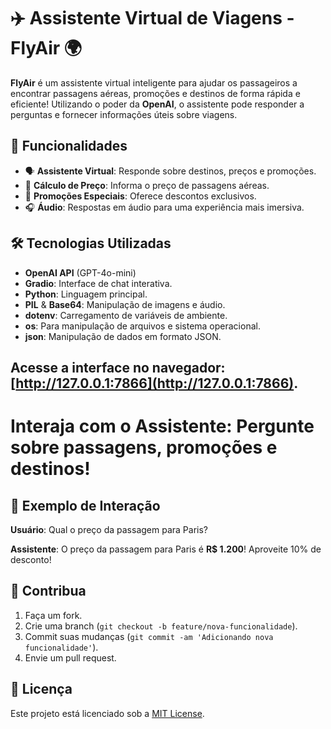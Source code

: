 # ✈️ **Assistente Virtual de Viagens - FlyAir** 🌍

**FlyAir** é um assistente virtual inteligente para ajudar os passageiros a encontrar passagens aéreas, promoções e destinos de forma rápida e eficiente! Utilizando o poder da **OpenAI**, o assistente pode responder a perguntas e fornecer informações úteis sobre viagens.

## 🚀 **Funcionalidades**

- 🗣️ **Assistente Virtual**: Responde sobre destinos, preços e promoções.
- 💸 **Cálculo de Preço**: Informa o preço de passagens aéreas.
- 🎉 **Promoções Especiais**: Oferece descontos exclusivos.
- 🎧 **Áudio**: Respostas em áudio para uma experiência mais imersiva.

## 🛠️ **Tecnologias Utilizadas**

- **OpenAI API** (GPT-4o-mini)
- **Gradio**: Interface de chat interativa.
- **Python**: Linguagem principal.
- **PIL** & **Base64**: Manipulação de imagens e áudio.
- **dotenv**: Carregamento de variáveis de ambiente.
- **os**: Para manipulação de arquivos e sistema operacional.
- **json**: Manipulação de dados em formato JSON.

## Acesse a interface no navegador: [http://127.0.0.1:7866](http://127.0.0.1:7866).

# **Interaja com o Assistente**: Pergunte sobre passagens, promoções e destinos!

## 💬 **Exemplo de Interação**

**Usuário**: Qual o preço da passagem para Paris?

**Assistente**: O preço da passagem para Paris é **R$ 1.200**! Aproveite 10% de desconto!


## 🤝 **Contribua**

1. Faça um fork.
2. Crie uma branch (`git checkout -b feature/nova-funcionalidade`).
3. Commit suas mudanças (`git commit -am 'Adicionando nova funcionalidade'`).
4. Envie um pull request.

## 📝 **Licença**

Este projeto está licenciado sob a [MIT License](LICENSE).

